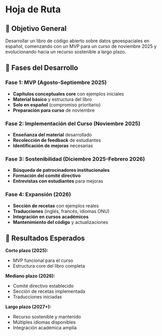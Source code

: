 # Hoja de Ruta

## 🎯 Objetivo General
Desarrollar un libro de código abierto sobre datos geoespaciales en español, comenzando con un MVP para un curso de noviembre 2025 y evolucionando hacia un recurso sostenible a largo plazo.

## 🚀 Fases del Desarrollo

### **Fase 1: MVP (Agosto-Septiembre 2025)**
- **Capítulos conceptuales core** con ejemplos iniciales
- **Material básico** y estructura del libro
- **Solo en español** (compromiso prioritario)
- **Preparación para curso** de noviembre

### **Fase 2: Implementación del Curso (Noviembre 2025)**
- **Enseñanza del material** desarrollado
- **Recolección de feedback** de estudiantes
- **Identificación de mejoras** necesarias

### **Fase 3: Sostenibilidad (Diciembre 2025-Febrero 2026)**
- **Búsqueda de patrocinadores institucionales**
- **Formación del comité directivo**
- **Entrevistas con estudiantes** para mejoras

### **Fase 4: Expansión (2026)**
- **Sección de recetas** con ejemplos reales
- **Traducciones** (inglés, francés, idiomas ONU)
- **Integración en cursos académicos**
- **Mantenimiento del código** y actualizaciones

## 🎯 Resultados Esperados

**Corto plazo (2025):**
- MVP funcional para el curso
- Estructura core del libro completa

**Mediano plazo (2026):**
- Comité directivo establecido
- Sección de recetas implementada
- Traducciones iniciadas

**Largo plazo (2027+):**
- Recurso sostenible y mantenido
- Múltiples idiomas disponibles
- Integración académica amplia